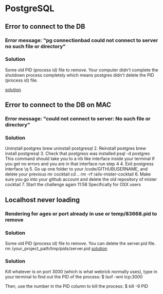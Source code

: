 # PostgreSQL

## Error to connect to the DB

### Error message: "pg connectionbad could not connect to server no such file or directory"

### Solution
Some old PID (process id) file to remove. 
Your computer didn't complete the shutdown process completely which means postgres didn't delete the PID (process id) file. 

[solution](https://stackoverflow.com/questions/19828385/pgconnectionbad-could-not-connect-to-server-connection-refused)

## Error to connect to the DB on MAC
### Error message: "could not connect to server: No such file or directory"

### Solution

Uninstall postgres
brew uninstall postgresql
2. Reinstall postgres
brew install postgresql
3. Check that postgress was installed
psql -d postgres
This command should take you to a irb like interface inside your terminal 
If you get no errors and you are in that interface run step 4
4. Exit postgress interface
\q
5. Go up one folder to your /code/GITHUBUSERNAME, and delete your previous mr cocktail
cd ..
rm -rf rails-mister-cocktail
6. Make sure you go into your github account and delete the old repository of mister cocktail
7. Start the challenge again 
11:58
Specifically for OSX users

## Localhost never loading

### Rendering for ages or port already in use or temp/83668.pid to remove

### Solution
Some old PID (process id) file to remove. You can delete the server.pid file.
rm /your_project_path/tmp/pids/server.pid
[solution](https://stackoverflow.com/questions/24627701/a-server-is-already-running-check-tmp-pids-server-pid-exiting-rails)

### Solution
Kill whatever is on port 3000 (which is what webrick normally uses), type in your terminal to find out the PID of the process:
$ lsof -wni tcp:3000

Then, use the number in the PID column to kill the process:
$ kill -9 PID

